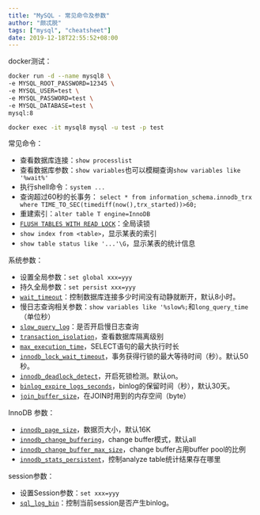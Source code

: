 ```yaml
---
title: "MySQL - 常见命令及参数"
author: "颇忒脱"
tags: ["mysql", "cheatsheet"]
date: 2019-12-18T22:55:52+08:00
---
```


<!--more-->

docker测试：

```bash
docker run -d --name mysql8 \
-e MYSQL_ROOT_PASSWORD=12345 \
-e MYSQL_USER=test \
-e MYSQL_PASSWORD=test \
-e MYSQL_DATABASE=test \
mysql:8

docker exec -it mysql8 mysql -u test -p test
```

常见命令：

* 查看数据库连接：`show processlist`
* 查看数据库参数：`show variables`也可以模糊查询`show variables like '%wait%'`
* 执行shell命令：`system ...`
* 查询超过60秒的长事务：
  `select * from information_schema.innodb_trx where TIME_TO_SEC(timediff(now(),trx_started))>60;`
* 重建索引：`alter table T engine=InnoDB`
* [`FLUSH TABLES WITH READ LOCK`][5]：全局读锁
* `show index from <table>`，显示某表的索引
* `show table status like '...'\G`，显示某表的统计信息

系统参数：

* 设置全局参数：`set global xxx=yyy`
* 持久全局参数：`set persist xxx=yyy`
* [`wait_timeout`][1]：控制数据库连接多少时间没有动静就断开，默认8小时。
* 慢日志查询相关参数：`show variables like '%slow%;`和`long_query_time`（单位秒）
* [`slow_query_log`][2]：是否开启慢日志查询
* [`transaction_isolation`][3]，查看数据库隔离级别
* [`max_execution_time`][4]，SELECT语句的最大执行时长
* [`innodb_lock_wait_timeout`][6]，事务获得行锁的最大等待时间（秒）。默认50秒。
* [`innodb_deadlock_detect`][7]，开启死锁检测。默认on。
* [`binlog_expire_logs_seconds`][9]，binlog的保留时间（秒），默认30天。
* [`join_buffer_size`][14]，在JOIN时用到的内存空间（byte）

InnoDB 参数：

* [`innodb_page_size`][10]，数据页大小，默认16K
* [`innodb_change_buffering`][11]，change buffer模式，默认all
* [`innodb_change_buffer_max_size`][12]，change buffer占用buffer pool的比例
* [`innodb_stats_persistent`][13]，控制analyze table统计结果存在哪里

session参数：

* 设置Session参数：`set xxx=yyy`
* [`sql_log_bin`][8]：控制当前session是否产生binlog。

[1]: https://dev.mysql.com/doc/refman/8.0/en/server-system-variables.html#sysvar_wait_timeout
[2]: https://dev.mysql.com/doc/refman/8.0/en/server-system-variables.html#sysvar_slow_query_log
[3]: https://dev.mysql.com/doc/refman/8.0/en/server-system-variables.html#sysvar_transaction_isolation
[4]: https://dev.mysql.com/doc/refman/8.0/en/server-system-variables.html#sysvar_max_execution_time
[5]: https://dev.mysql.com/doc/refman/8.0/en/flush.html#flush-tables-with-read-lock
[6]: https://dev.mysql.com/doc/refman/8.0/en/innodb-parameters.html#sysvar_innodb_lock_wait_timeout
[7]: https://dev.mysql.com/doc/refman/8.0/en/innodb-parameters.html#sysvar_innodb_deadlock_detect
[8]: https://dev.mysql.com/doc/refman/8.0/en/set-sql-log-bin.html
[9]: https://dev.mysql.com/doc/refman/8.0/en/replication-options-binary-log.html#sysvar_binlog_expire_logs_seconds
[10]: https://dev.mysql.com/doc/refman/8.0/en/innodb-parameters.html#sysvar_innodb_page_size
[11]: https://dev.mysql.com/doc/refman/8.0/en/innodb-parameters.html#sysvar_innodb_change_buffering
[12]: https://dev.mysql.com/doc/refman/8.0/en/innodb-parameters.html#sysvar_innodb_change_buffer_max_size
[13]: https://dev.mysql.com/doc/refman/8.0/en/innodb-parameters.html#sysvar_innodb_stats_persistent
[14]: https://dev.mysql.com/doc/refman/5.7/en/server-system-variables.html#sysvar_join_buffer_size